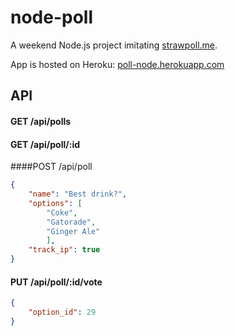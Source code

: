 # node-poll

A weekend Node.js project imitating [strawpoll.me](http://strawpoll.me).

App is hosted on Heroku: [poll-node.herokuapp.com](http://poll-node.herokuapp.com)

## API

#### GET /api/polls

#### GET /api/poll/:id

####POST /api/poll
```json
{
    "name": "Best drink?",
    "options": [
        "Coke",
        "Gatorade",
        "Ginger Ale"
        ],
    "track_ip": true
}
```

#### PUT /api/poll/:id/vote
```json
{
    "option_id": 29
}
```